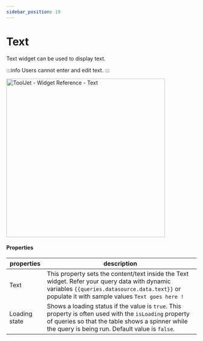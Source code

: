 ```yaml
---
sidebar_position: 19
---
```


# Text

Text widget can be used to display text.

:::info
Users cannot enter and edit text.
:::


<img class="screenshot-full" src="/img/widgets/text/text.gif" alt="ToolJet - Widget Reference - Text" height="420"/>


#### Properties

| properties      | description |
| ----------- | ----------- |
| Text |  This property sets the content/text inside the Text widget. Refer your query data with dynamic variables `{{queries.datasource.data.text}}` or populate it with sample values `Text goes here !` |
 Loading state | Shows a loading status if the value is `true`. This property is often used with the `isLoading` property of queries so that the table shows a spinner while the query is being run. Default value is `false`.|